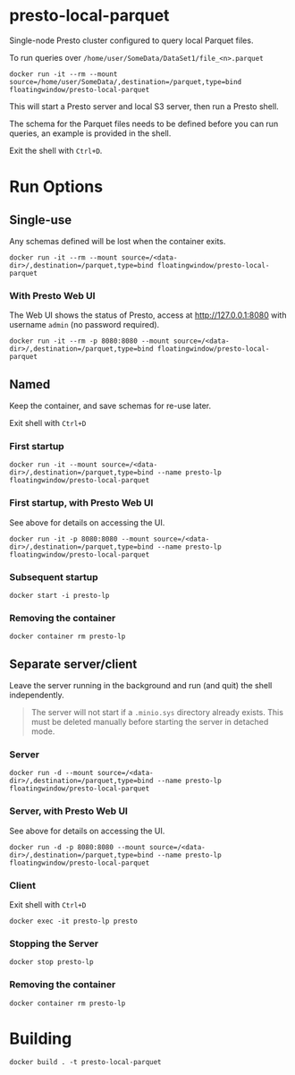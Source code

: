 
# presto-local-parquet

Single-node Presto cluster configured to query local Parquet files.

To run queries over `/home/user/SomeData/DataSet1/file_<n>.parquet`

```shell
docker run -it --rm --mount source=/home/user/SomeData/,destination=/parquet,type=bind floatingwindow/presto-local-parquet
```

This will start a Presto server and local S3 server, then run a Presto shell.

The schema for the Parquet files needs to be defined before you can run queries,
an example is provided in the shell.

Exit the shell with `Ctrl+D`.

# Run Options

## Single-use 

Any schemas defined will be lost when the container exits.

```shell
docker run -it --rm --mount source=/<data-dir>/,destination=/parquet,type=bind floatingwindow/presto-local-parquet
```

### With Presto Web UI

The Web UI shows the status of Presto, access at http://127.0.0.1:8080 with
username `admin` (no password required).

```shell
docker run -it --rm -p 8080:8080 --mount source=/<data-dir>/,destination=/parquet,type=bind floatingwindow/presto-local-parquet
```

## Named  

Keep the container, and save schemas for re-use later.

Exit shell with `Ctrl+D`

### First startup

```shell
docker run -it --mount source=/<data-dir>/,destination=/parquet,type=bind --name presto-lp floatingwindow/presto-local-parquet
```

### First startup, with Presto Web UI

See above for details on accessing the UI.

```shell
docker run -it -p 8080:8080 --mount source=/<data-dir>/,destination=/parquet,type=bind --name presto-lp floatingwindow/presto-local-parquet
```

### Subsequent startup

```shell
docker start -i presto-lp
```

### Removing the container

```shell
docker container rm presto-lp
```

## Separate server/client

Leave the server running in the background and run (and quit) the shell
independently.

> The server will not start if a `.minio.sys` directory already exists. This
must be deleted manually before starting the server in detached mode.

### Server 

```shell
docker run -d --mount source=/<data-dir>/,destination=/parquet,type=bind --name presto-lp floatingwindow/presto-local-parquet
```

### Server, with Presto Web UI

See above for details on accessing the UI.

```shell
docker run -d -p 8080:8080 --mount source=/<data-dir>/,destination=/parquet,type=bind --name presto-lp floatingwindow/presto-local-parquet
```

### Client

Exit shell with `Ctrl+D`

```shell
docker exec -it presto-lp presto
```

### Stopping the Server

```shell
docker stop presto-lp
```

### Removing the container
```shell
docker container rm presto-lp
```

# Building

```shell
docker build . -t presto-local-parquet
```